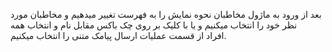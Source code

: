 <p>بعد از ورود به ماژول مخاطبان نحوه نمایش را به فهرست تغییر میدهیم و مخاطبان مورد نظر خود را انتخاب میکنیم و یا با کلیک بر روی چک باکس مقابل نام و انتخاب همه افراد&nbsp;از قسمت عملیات ارسال پیامک متنی را انتخاب میکنیم.</p>